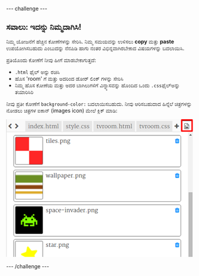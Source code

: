 --- challenge ---

## ಸವಾಲು: ಇದನ್ನು ನಿಮ್ಮದಾಗಿಸಿ!

ನಿಮ್ಮ ಯೋಜನೆಗೆ ಹೆಚ್ಚಿನ ಕೋಣೆಗಳನ್ನು ಸೇರಿಸಿ. ನಿಮ್ಮ ಸಮಯವನ್ನು ಉಳಿಸಲು **copy** ಮತ್ತು **paste** ಉಪಯೋಗಿಸಬಹುದು ಎಂಬುದನ್ನು ನೆನಪಿಡಿ ಹಾಗು ನಂತರ ವಿಭಿನ್ನವಾಗಿರಬೇಕಾದ ವಿಷಯಗಳನ್ನು ಬದಲಾಯಿಸಿ.

ಪ್ರತಿಯೊಂದು ಕೋಣೆಗೆ ನೀವು ಹೀಗೆ ಮಾಡಬೇಕಾಗುತ್ತದೆ:

+ `.html` ಫೈಲ್ ಅನ್ನು ರಚಿಸಿ
+ ಹೊಸ 'room' ಗೆ ಮತ್ತು ಅದರಿಂದ ಡೋರ್ ಲಿಂಕ್ ಗಳನ್ನು ಸೇರಿಸಿ
+ ನಿಮ್ಮ ಹೊಸ ಕೋಣೆಯ ಮತ್ತು ಅದರ ಬಾಗಿಲುಗಳಿಗೆ ವಿನ್ನ್ಯಾಸವನ್ನು ಹೊಂದಿದ ಒಂದು `.css`ಫೈಲ್ಅನ್ನು ತಯಾರಿಸಿರಿ

ನೀವು ಪ್ರತೀ ಕೋಣೆಗೆ `background-color:` ಬದಲಾಯಿಸಬಹುದು. ನೀವು ಆರಿಸಬಹುದಾದ ಹಿನ್ನೆಲೆ ಚಿತ್ರಗಳನ್ನು ನೋಡಲು ಚಿತ್ರಗಳ ಐಕಾನ್ (images icon) ಮೇಲೆ ಕ್ಲಿಕ್ ಮಾಡಿ:

![screenshot](images/rooms-images.png)

--- /challenge ---